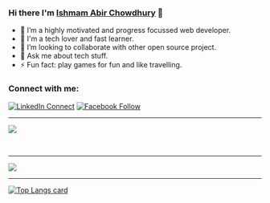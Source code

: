 ### Hi there I'm [Ishmam Abir Chowdhury](https://www.facebook.com/ishmam.abir/) 👋

- 🔭 I’m a highly motivated and progress focussed web developer.
- 🌱 I'm a tech lover and fast learner.
- 👯 I’m looking to collaborate with other open source project.
- 💬 Ask me about tech stuff.
- ⚡ Fun fact: play games for fun and like travelling.

### Connect with me:
[![LinkedIn Connect](https://img.shields.io/badge/%20-Connect-black?color=14171A&labelColor=212121&logo=linkedin&logoColor=ffffff)][linkedin]
[![Facebook Follow](https://img.shields.io/badge/%20-Follow-black?color=14171A&labelColor=1976d2&logo=facebook&logoColor=ffffff)][facebook] 

---
[linkedin]: https://www.linkedin.com/in/ishmam-abir/
[facebook]: https://www.facebook.com/ishmam.abir/
[github]: https://github.com/IshmamAbir

![](https://komarev.com/ghpvc/?username=IshmamAbir&color=blueviolet)


<br />

---

<img src="https://github-readme-stats.vercel.app/api?username=IshmamAbir&&show_icons=true&title_color=ffffff&icon_color=bb2acf&text_color=daf7dc&bg_color=151515"/>

---

[![Top Langs card](https://github-readme-stats.vercel.app/api/top-langs/?username=IshmamAbir&card_width=550&show_icons=true&theme=radical)](https://github.com/IshmamAbir)
